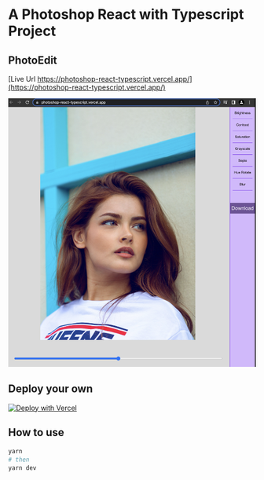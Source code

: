 # A Photoshop React with Typescript Project

## PhotoEdit

[Live Url https://photoshop-react-typescript.vercel.app/](https://photoshop-react-typescript.vercel.app/)

![](outcome.png)

## Deploy your own

[![Deploy with Vercel](https://vercel.com/button)](https://github.com/anjola-adeuyi/photoshop-react-typescript)

## How to use

```bash
yarn
# then
yarn dev
```
